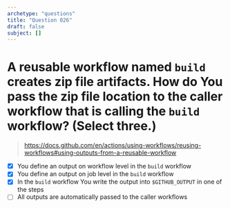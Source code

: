 ```yaml
---
archetype: "questions"
title: "Question 026"
draft: false
subject: []
---
```


# A reusable workflow named `build` creates zip file artifacts. How do You pass the zip file location to the caller workflow that is calling the `build` workflow? (Select three.)
> https://docs.github.com/en/actions/using-workflows/reusing-workflows#using-outputs-from-a-reusable-workflow

- [x] You define an output on workflow level in the `build` workflow
- [x] You define an output on job level in the `build` workflow
- [x] In the `build` workflow You write the output into `$GITHUB_OUTPUT` in one of the steps
- [ ] All outputs are automatically passed to the caller workflows
